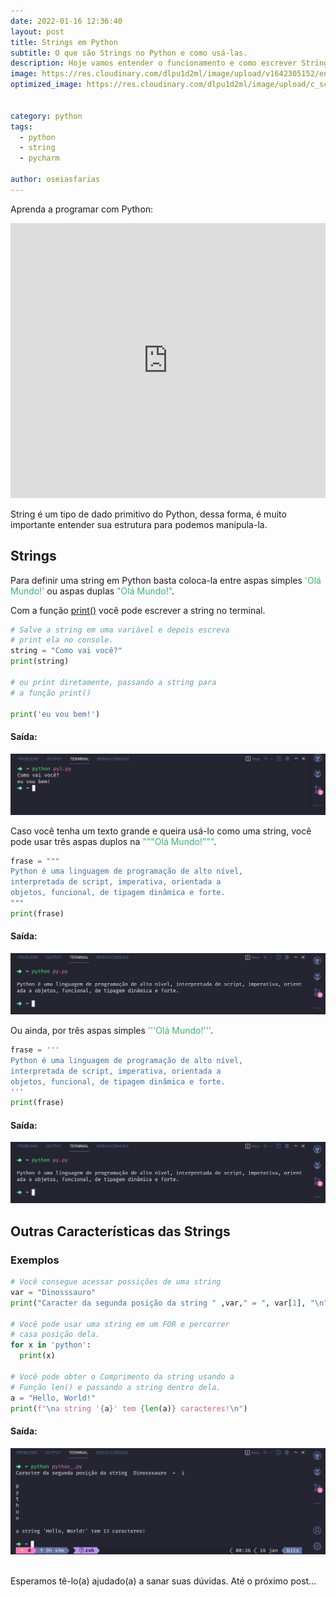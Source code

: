 ```yaml
---
date: 2022-01-16 12:36:40
layout: post
title: Strings em Python
subtitle: O que são Strings no Python e como usá-las.
description: Hoje vamos entender o funcionamento e como escrever Strings em Python.
image: https://res.cloudinary.com/dlpu1d2ml/image/upload/v1642305152/enghash/str_cmkjcl.png
optimized_image: https://res.cloudinary.com/dlpu1d2ml/image/upload/c_scale,w_380/v1642305152/enghash/str_cmkjcl.png


category: python
tags:
  - python
  - string
  - pycharm

author: oseiasfarias
---
```


Aprenda a programar com Python:

<iframe width="100%" height="440" src="https://www.youtube.com/embed/videoseries?list=PL5jigOsyxDtCGEdY1I0Ymmv4lOyUkWbm2" title="YouTube video player" frameborder="0" allow="accelerometer; autoplay; clipboard-write; encrypted-media; gyroscope; picture-in-picture" allowfullscreen></iframe>


String é um tipo de dado primitivo do Python, dessa forma, é muito importante entender sua estrutura para podemos manipula-la.

## **Strings**

Para definir uma string em Python basta coloca-la entre aspas simples  <span style="color:MediumSeaGreen">'Olá Mundo!'</span> ou aspas duplas  <span style="color:MediumSeaGreen">"Olá Mundo!"</span>.

Com a função <a href="https://enghash.github.io/funcao-print-do-python/" target="_blank">print()</a> você pode escrever a string no terminal.

```python
# Salve a string em uma variável e depois escreva
# print ela no console.
string = "Como vai você?" 
print(string)

# ou print diretamente, passando a string para
# a função print()

print('eu vou bem!')
```

#### **Saída:**

<div>
<img src="../assets/img/posts_img/runstr00.png"/>
</div>

Caso você tenha um texto grande e queira usá-lo como uma string, você pode usar três aspas duplos na <span style="color:MediumSeaGreen">"""Olá Mundo!"""</span>.

```python
frase = """
Python é uma linguagem de programação de alto nível,
interpretada de script, imperativa, orientada a 
objetos, funcional, de tipagem dinâmica e forte.
"""
print(frase)
```
#### **Saída:**

<div>
<img src="../assets/img/posts_img/runstr0.png"/>
</div>

Ou ainda, por três aspas simples <span style="color:MediumSeaGreen">'''Olá Mundo!'''</span>.

```python
frase = '''
Python é uma linguagem de programação de alto nível,
interpretada de script, imperativa, orientada a 
objetos, funcional, de tipagem dinâmica e forte.
'''
print(frase)
```
#### **Saída:**

<div>
<img src="../assets/img/posts_img/runstr0.png"/>
</div>


## **Outras Características das Strings**


### **Exemplos**

```python
# Você consegue acessar possições de uma string
var = "Dinosssauro"
print("Caracter da segunda posição da string " ,var," = ", var[1], "\n")

# Você pode usar uma string em um FOR e percorrer 
# casa posição dela.
for x in 'python':
  print(x)

# Você pode obter o Comprimento da string usando a
# Função len() e passando a string dentro dela.
a = "Hello, World!"
print(f"\na string '{a}' tem {len(a)} caracteres!\n")

```

#### **Saída:**

<div>
<img src="../assets/img/posts_img/runstr.png"/>
</div>

<br>

Esperamos tê-lo(a) ajudado(a) a sanar suas dúvidas. Até o próximo post…




